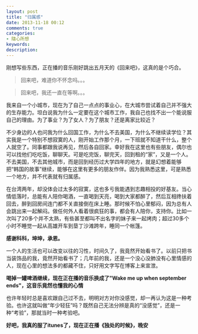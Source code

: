```yaml
---
layout: post
title: "归属感"
date: 2013-11-18 00:12
comments: true
categories: 
- 隨心所想
keywords: 
description: 
---
```

刚想写些东西，正在播的音乐刚好跳出五月天的《回来吧》，这真的是个巧合。

>回来吧，难道你不怀念吗。。。

>回来吧，我还一直在等啊。。。

我来自一个小城市，现在为了自己一点点的事业心，在大城市尝试着自己并不强大的生存能力。坦白说我为什么一定要在这个城市工作，我自己也找不出一个能说服自己的理由。为了事业？为了女人？为了朋友？还是离家比较近？

不少身边的人也问我为什么回国工作，为什么不去美国，为什么不继续读学位？其实我是一个特别不想寂寞的人，刚开始工作那个月，一下班就不知道干什么，整个人就空了。同事都跟我说再见，然后各自回家。幸好我在这里也有些朋友，偶尔也可以找他们吃吃饭，聊聊天。可是吃完饭，聊完天，回到租的“家”，又是一个人。不去美国，不去其他城市，而是回到经历过大学四年的地方，就是幻想着能够把“韩国的故事”继续，能够在这里有更多的朋友作伴。因为我熟悉这里，可是熟悉一个地方，并不代表就有归属感。

在台湾两年，却没体会过太多的寂寞，这也多亏我能遇到志趣相投的好基友。当心情低落时，总能有人陪你喝酒，一直喝到天亮，喝到大家都醉了，然后互相搀扶着回去，醉到回房间连门都不关直接倒在床上睡。那时候不怕心里郁闷，因为总有人会跳出来一起解闷。做任何外人看着很疯狂的事，都会有人陪你，支持你。比如一次叫了20多个并不太熟，有些甚至都叫不出名字的妹子来一起烤肉；超过30多个小时不睡觉一起从高雄开车到垦丁沙滩跨年，睡同一个帐篷。

<b>感谢科科，坤坤，承恩。</b>

一个人的生活也可以改变以往的习性，时间久了，我竟然开始看书了。以前只把书当装饰品的我，竟然开始看书了；几年前的我，还是一个没心没肺没有心里情感的人，现在心里的想法多的都藏不住，只好用文字写在博客上来宣泄。

<b>喝掉一罐啤酒继续，现在正在播的音乐换成了"Wake me up when september ends"，这音乐竟然也懂我的心情</b>

也许年轻时总是喜欢跟自己过不去，明明对方对你没感觉，却一再认为这是一种考验。也许这就叫做“年少轻狂”吗？既然自己无法分辨是真的“没感觉”，还是一种“考验”，那就当时一种考验吧。

<b>好吧，我真的服了itunes了，现在正在播《独处的时候》，晚安</b>